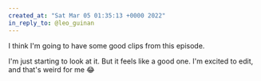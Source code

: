 ```yaml
---
created_at: "Sat Mar 05 01:35:13 +0000 2022"
in_reply_to: @leo_guinan
---
```


I think I'm going to have some good clips from this episode.

I'm just starting to look at it. But it feels like a good one. I'm excited to edit, and that's weird for me 😂